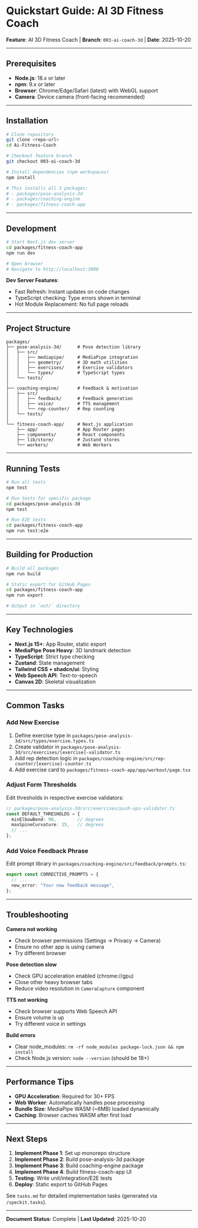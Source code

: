 # Quickstart Guide: AI 3D Fitness Coach

**Feature**: AI 3D Fitness Coach | **Branch**: `003-ai-coach-3d` | **Date**: 2025-10-20

---

## Prerequisites

- **Node.js**: 18.x or later
- **npm**: 9.x or later
- **Browser**: Chrome/Edge/Safari (latest) with WebGL support
- **Camera**: Device camera (front-facing recommended)

---

## Installation

```bash
# Clone repository
git clone <repo-url>
cd Ai-Fitness-Coach

# Checkout feature branch
git checkout 003-ai-coach-3d

# Install dependencies (npm workspaces)
npm install

# This installs all 3 packages:
# - packages/pose-analysis-3d
# - packages/coaching-engine
# - packages/fitness-coach-app
```

---

## Development

```bash
# Start Next.js dev server
cd packages/fitness-coach-app
npm run dev

# Open browser
# Navigate to http://localhost:3000
```

**Dev Server Features**:
- Fast Refresh: Instant updates on code changes
- TypeScript checking: Type errors shown in terminal
- Hot Module Replacement: No full page reloads

---

## Project Structure

```
packages/
├── pose-analysis-3d/      # Pose detection library
│   ├── src/
│   │   ├── mediapipe/     # MediaPipe integration
│   │   ├── geometry/      # 3D math utilities
│   │   ├── exercises/     # Exercise validators
│   │   └── types/         # TypeScript types
│   └── tests/
│
├── coaching-engine/       # Feedback & motivation
│   ├── src/
│   │   ├── feedback/      # Feedback generation
│   │   ├── voice/         # TTS management
│   │   └── rep-counter/   # Rep counting
│   └── tests/
│
└── fitness-coach-app/     # Next.js application
    ├── app/               # App Router pages
    ├── components/        # React components
    ├── lib/store/         # Zustand stores
    └── workers/           # Web Workers
```

---

## Running Tests

```bash
# Run all tests
npm test

# Run tests for specific package
cd packages/pose-analysis-3d
npm test

# Run E2E tests
cd packages/fitness-coach-app
npm run test:e2e
```

---

## Building for Production

```bash
# Build all packages
npm run build

# Static export for GitHub Pages
cd packages/fitness-coach-app
npm run export

# Output in `out/` directory
```

---

## Key Technologies

- **Next.js 15+**: App Router, static export
- **MediaPipe Pose Heavy**: 3D landmark detection
- **TypeScript**: Strict type checking
- **Zustand**: State management
- **Tailwind CSS + shadcn/ui**: Styling
- **Web Speech API**: Text-to-speech
- **Canvas 2D**: Skeletal visualization

---

## Common Tasks

### Add New Exercise

1. Define exercise type in `packages/pose-analysis-3d/src/types/exercise.types.ts`
2. Create validator in `packages/pose-analysis-3d/src/exercises/[exercise]-validator.ts`
3. Add rep detection logic in `packages/coaching-engine/src/rep-counter/[exercise]-counter.ts`
4. Add exercise card to `packages/fitness-coach-app/app/workout/page.tsx`

### Adjust Form Thresholds

Edit thresholds in respective exercise validators:
```typescript
// packages/pose-analysis-3d/src/exercises/push-ups-validator.ts
const DEFAULT_THRESHOLDS = {
  minElbowBend: 90,        // degrees
  maxSpineCurvature: 15,   // degrees
  // ...
};
```

### Add Voice Feedback Phrase

Edit prompt library in `packages/coaching-engine/src/feedback/prompts.ts`:
```typescript
export const CORRECTIVE_PROMPTS = {
  // ...
  new_error: "Your new feedback message",
};
```

---

## Troubleshooting

**Camera not working**
- Check browser permissions (Settings → Privacy → Camera)
- Ensure no other app is using camera
- Try different browser

**Pose detection slow**
- Check GPU acceleration enabled (chrome://gpu)
- Close other heavy browser tabs
- Reduce video resolution in `CameraCapture` component

**TTS not working**
- Check browser supports Web Speech API
- Ensure volume is up
- Try different voice in settings

**Build errors**
- Clear node_modules: `rm -rf node_modules package-lock.json && npm install`
- Check Node.js version: `node --version` (should be 18+)

---

## Performance Tips

- **GPU Acceleration**: Required for 30+ FPS
- **Web Worker**: Automatically handles pose processing
- **Bundle Size**: MediaPipe WASM (~6MB) loaded dynamically
- **Caching**: Browser caches WASM after first load

---

## Next Steps

1. **Implement Phase 1**: Set up monorepo structure
2. **Implement Phase 2**: Build pose-analysis-3d package
3. **Implement Phase 3**: Build coaching-engine package
4. **Implement Phase 4**: Build fitness-coach-app UI
5. **Testing**: Write unit/integration/E2E tests
6. **Deploy**: Static export to GitHub Pages

See `tasks.md` for detailed implementation tasks (generated via `/speckit.tasks`).

---

**Document Status**: Complete | **Last Updated**: 2025-10-20
